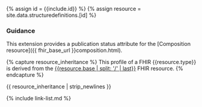 {% assign id = {{include.id}} %}
{% assign resource = site.data.structuredefinitions.[id] %}

### Guidance

This extension provides a publication status attribute for the [Composition resource]({{ fhir_base_url }}composition.html).

{% capture resource_inheritance %}
This profile of a FHIR {{resource.type}} is derived from the [{{resource.base | split: '/' | last}}]({{resource.base}}) FHIR resource.
{% endcapture %}

{{ resource_inheritance | strip_newlines }}

{% include link-list.md %}
